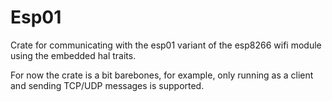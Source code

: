 # Esp01

Crate for communicating with the esp01 variant of the esp8266 wifi module using
the embedded hal traits.

For now the crate is a bit barebones, for example, only running as a client and
sending TCP/UDP messages is supported.
